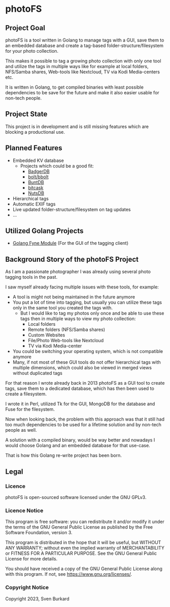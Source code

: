 photoFS
=======

## Project Goal

photoFS is a tool written in Golang to manage tags with a GUI, save them to an embedded database and create a tag-based folder-structure/filesystem for your photo collection.

This makes it possible to tag a growing photo collection with only one tool and utilize the tags in multiple ways like for example at local folders, NFS/Samba shares, Web-tools like Nextcloud, TV via Kodi Media-centers etc.

It is written in Golang, to get compiled binaries with least possible dependencies to be save for the future and make it also easier usable for non-tech people.

## Project State

This project is in development and is still missing features which are blocking a productional use.

## Planned Features

- Embedded KV database
	- Projects which could be a good fit:
		- [BadgerDB](https://github.com/dgraph-io/badger)
		- [bolt/bbolt](https://github.com/etcd-io/bbolt)
		- [BuntDB](https://github.com/tidwall/buntdb)
		- [bitcask](https://git.mills.io/prologic/bitcask)
		- [NutsDB](https://github.com/nutsdb/nutsdb)
- Hierarchical tags
- Automatic EXIF tags
- Live updated folder-structure/filesystem on tag updates
- ...

## Utilized Golang Projects
- [Golang Fyne Module](https://github.com/fyne-io/fyne) (For the GUI of the tagging client)

## Background Story of the photoFS Project

As I am a passionate photographer I was already using several photo tagging tools in the past.

I saw myself already facing multiple issues with these tools, for example:
- A tool is might not being maintained in the future anymore
- You put a lot of time into tagging, but usually you can utilize these tags only in the same tool you created the tags with.
	- But I would like to tag my photos only once and be able to use these tags then in multiple ways to view my photo collection:
		- Local folders
		- Remote folders (NFS/Samba shares)
		- Custom Websites
		- File/Photo Web-tools like Nextcloud
		- TV via Kodi Media-center
- You could be switching your operating system, which is not compatible anymore
- Many, if not most of these GUI tools do not offer hierarchical tags with multiple dimensions, which could also be viewed in merged views without duplicated tags

For that reason I wrote already back in 2013 photoFS as a GUI tool to create tags, save them to a dedicated database, which has then been used to create a filesystem.

I wrote it in Perl, utilized Tk for the GUI, MongoDB for the database and Fuse for the filesystem.

Now when looking back, the problem with this approach was that it still had too much dependencies to be used for a lifetime solution and by non-tech people as well.

A solution with a compiled binary, would be way better and nowadays I would choose Golang and an embedded database for that use-case.

That is how this Golang re-write project has been born.

## Legal

### Licence
photoFS is open-sourced software licensed under the GNU GPLv3.

### Licence Notice
This program is free software: you can redistribute it and/or modify it under the terms of the GNU General Public License as published by the Free Software Foundation, version 3.

This program is distributed in the hope that it will be useful, but WITHOUT ANY WARRANTY; without even the implied warranty of MERCHANTABILITY or FITNESS FOR A PARTICULAR PURPOSE. See the GNU General Public License for more details.

You should have received a copy of the GNU General Public License along with this program. If not, see <https://www.gnu.org/licenses/>.

### Copyright Notice
Copyright 2023, Sven Burkard
